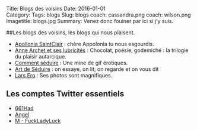 Title: Blogs des voisins
Date: 2016-01-01  
Category: 
Tags: blogs
Slug: blogs
coach: cassandra.png
coach: wilson.png
Imagetitle: blogs.jpg
Summary: Venez donc fouiner par ici si j'y suis. 

##Les blogs des voisins, les blogs qui nous plaisent. 

* [Apollonia SaintClair](http://apolloniasaintclair.tumblr.com/) : chère Appolonia tu nous esgourdis. 
* [Anne Archet et ses lubricités](http://archet.net/) : Chocolat, poésie, godemiché : la trilogie du plaisir autarcique.
* [Comment séduire](http://commentseduire.net/) : Une mine de gif érotiques. 
* [Art de Séduire](http://www.artdeseduire.com/) : on essaye, on lit, on regarde et on vous dit
* [Lars Ero](http://larssero.tumblr.com/) : Ses photos sont magnifiques. 

## Les comptes Twitter essentiels 

* [661Had](https://twitter.com/661Had)
* [Angel](https://twitter.com/wings37381) 
* [M - FuckLadyLuck](https://twitter.com/FuckLadyLuck)

